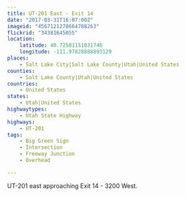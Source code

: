 ```yaml
---
title: UT-201 East - Exit 14
date: "2017-03-31T16:07:00Z"
imageid: "4567121278664788263"
flickrid: "34381645055"
location:
    latitude: 40.72581151031746
    longitude: -111.97828888893129
places:
    - Salt Lake City|Salt Lake County|Utah|United States
counties:
    - Salt Lake County|Utah|United States
countries:
    - United States
states:
    - Utah|United States
highwaytypes:
    - Utah State Highway
highways:
    - UT-201
tags:
    - Big Green Sign
    - Intersection
    - Freeway Junction
    - Overhead

---
```

UT-201 east approaching Exit 14 - 3200 West.